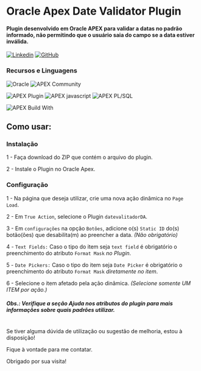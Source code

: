 # Oracle Apex Date Validator Plugin
#### Plugin desenvolvido em Oracle APEX para validar a datas no padrão informado, não permitindo que o usuário saia do campo se a data estiver inválida.

[![Linkedin](https://img.shields.io/badge/LinkedIn-0077B5?style=for-the-badge&logo=linkedin&logoColor=white)](https://www.linkedin.com/in/gabrielbento-devapex/)
[![GitHub](https://img.shields.io/badge/github-%23121011.svg?style=for-the-badge&logo=github&logoColor=white)](https://github.com/gabriel-obento)

### Recursos e Linguagens
![Oracle](https://img.shields.io/badge/Oracle-F80000??style=for-the-badge&logo=Oracle&logoColor=white)
![APEX Community](https://cdn.rawgit.com/Dani3lSun/apex-github-badges/78c5adbe/badges/apex-community-badge.svg)

![APEX Plugin](https://cdn.rawgit.com/Dani3lSun/apex-github-badges/b7e95341/badges/apex-plugin-badge.svg)
![APEX javascript](https://cdn.rawgit.com/Dani3lSun/apex-github-badges/6ed914a1/badges/apex-javascript-badge.svg)
![APEX PL/SQL](https://cdn.rawgit.com/Dani3lSun/apex-github-badges/6ed914a1/badges/apex-plsql-badge.svg)

![APEX Build With](https://cdn.rawgit.com/Dani3lSun/apex-github-badges/7919f913/badges/apex-love-badge.svg)

## Como usar:
### Instalação
1 - Faça download do ZIP que contém o arquivo do plugin.

2 - Instale o Plugin no Oracle Apex.

### Configuração
1 - Na página que deseja utilizar, crie uma nova ação dinâmica no ``` Page Load ```.

2 - Em ``` True Action ```, selecione o Plugin ``` datevalitadorDA ```.

3 - Em ``` configurações ``` na opção ```Botões```, adicione o(s) ```Static ID``` do(s) botão(ões) que desabilita(m) ao preencher a data. *(Não obrigatório)*

4 - ```Text Fields:``` Caso o tipo do item seja ```text field``` é obrigatório o preenchimento do atributo ```Format Mask``` *no Plugin*.

5 - ```Date Pickers:``` Caso o tipo do item seja ```Date Picker``` é obrigatório o preenchimento do atributo ```Format Mask``` *diretamente no item*.

6 - Selecione o item afetado pela ação dinâmica. *(Selecione somente UM ITEM por ação.)*

#### *Obs.: Verifique a seção Ajuda nos atributos do plugin para mais informações sobre quais padrões utilizar.*
#
Se tiver alguma dúvida de utilização ou sugestão de melhoria, estou à disposição!

Fique à vontade para me contatar.

Obrigado por sua visita!
